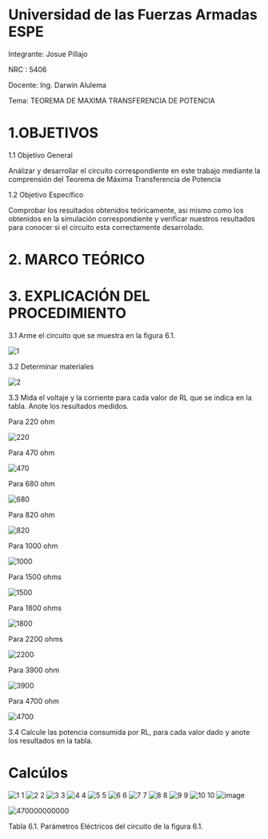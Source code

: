 # Universidad de las Fuerzas Armadas ESPE

Integrante: Josue Pillajo

NRC : 5406

Docente: Ing. Darwin Alulema

Tema: TEOREMA DE MAXIMA TRANSFERENCIA DE POTENCIA

# 1.OBJETIVOS

1.1 Objetivo General

Análizar y desarrollar  el circuito correspondiente en este trabajo mediante la comprensión del Teorema de Máxima Transferencia de Potencia

1.2 Objetivo Específico

Comprobar los resultados obtenidos teóricamente, asi mismo como los obtenidos en  la simulación correspondiente  y verificar nuestros resultados  para conocer si el circuito esta correctamente desarrolado.

# 2.  MARCO TEÓRICO



# 3. EXPLICACIÓN DEL PROCEDIMIENTO

3.1 Arme el circuito que se muestra en la figura 6.1.

![1](https://user-images.githubusercontent.com/84783236/127866526-b60fd004-df2b-4bbc-a943-63ffbcae0471.png)

3.2  Determinar  materiales

![2](https://user-images.githubusercontent.com/84783236/127866722-ef7c4a7f-7eb1-4305-9e09-b0e0493abd1e.png)

3.3 Mida el voltaje y la corriente para cada valor de RL que se indica en la tabla. Anote los resultados medidos.

Para 220 ohm

![220](https://user-images.githubusercontent.com/84783236/127876299-307435eb-70cc-4aa3-b5be-3a60273648a8.png)

Para 470 ohm 

![470](https://user-images.githubusercontent.com/84783236/127880111-7a021d12-db9a-458d-9418-624e81cd2697.png)

Para 680 ohm

![680](https://user-images.githubusercontent.com/84783236/127881060-afeb8685-1bce-4191-83a4-fd96e9c733d5.png)

Para 820 ohm

![820](https://user-images.githubusercontent.com/84783236/127881099-e62e0f30-2e91-4008-a7dd-de5d315b7d4a.png)

Para 1000 ohm

![1000](https://user-images.githubusercontent.com/84783236/127881129-5ff5bac5-c303-48c5-99ba-ba977114fc8b.png)

Para 1500  ohms

![1500](https://user-images.githubusercontent.com/84783236/127881160-fdf6ff79-651d-48e5-bb29-270b15f3983c.png)

Para 1800 ohms

![1800](https://user-images.githubusercontent.com/84783236/127881182-c843d7fc-3f58-41dc-b0ae-001f070c8d9e.png)


Para 2200 ohms

![2200](https://user-images.githubusercontent.com/84783236/127881193-d850d05b-a49b-4fa3-a20b-80d31f99d4c3.png)

Para 3900 ohm

![3900](https://user-images.githubusercontent.com/84783236/127881216-5bb5ffe8-a097-41ec-a8fd-4062b58ec6a2.png)

Para 4700 ohm

![4700](https://user-images.githubusercontent.com/84783236/127881234-52c01116-5b11-4ace-b4bb-e56227ab18cb.png)


3.4 Calcule las potencia consumida por RL, para cada valor dado y anote los resultados en la tabla.

# Calcúlos

![1 1](https://user-images.githubusercontent.com/84783236/127885887-5f2f46b7-3a99-4c39-9070-01844d6fa741.png)
![2 2](https://user-images.githubusercontent.com/84783236/127885917-a0bc2198-5e4c-4d82-9784-9e4a4894a57b.png)
![3 3](https://user-images.githubusercontent.com/84783236/127885947-cf45a941-bd44-4ee8-b545-994ae8f46183.png)
![4 4](https://user-images.githubusercontent.com/84783236/127886072-21deab41-eff0-4530-8465-8bb948ce7925.png)
![5 5](https://user-images.githubusercontent.com/84783236/127886111-d5589b4f-18c6-4dda-8006-7b7ec13888ce.png)
![6 6](https://user-images.githubusercontent.com/84783236/127886129-52f7db28-f637-4b74-9747-934727e5aa49.png)
![7 7](https://user-images.githubusercontent.com/84783236/127886134-610738c8-7619-4bae-b5ab-7841ab92ce20.png)
![8 8](https://user-images.githubusercontent.com/84783236/127886148-de0e3add-b219-43ce-8572-c9b5cbd45329.png)
![9 9](https://user-images.githubusercontent.com/84783236/127886161-d336be05-d3bf-426b-a1ab-31b79d888cf2.png)
![10 10](https://user-images.githubusercontent.com/84783236/127886181-f3d988a8-8e1a-4b9e-998d-2dd08d597344.png)
![image](https://user-images.githubusercontent.com/84783236/127888937-d8249264-7d9c-4410-8f72-43bc429484f5.png)

![470000000000](https://user-images.githubusercontent.com/84783236/127888972-8dd20cbb-a569-40bb-9d02-a8a4b54e0fca.png)


Tabla 6.1. Parámetros Eléctricos del circuito de la figura 6.1.











